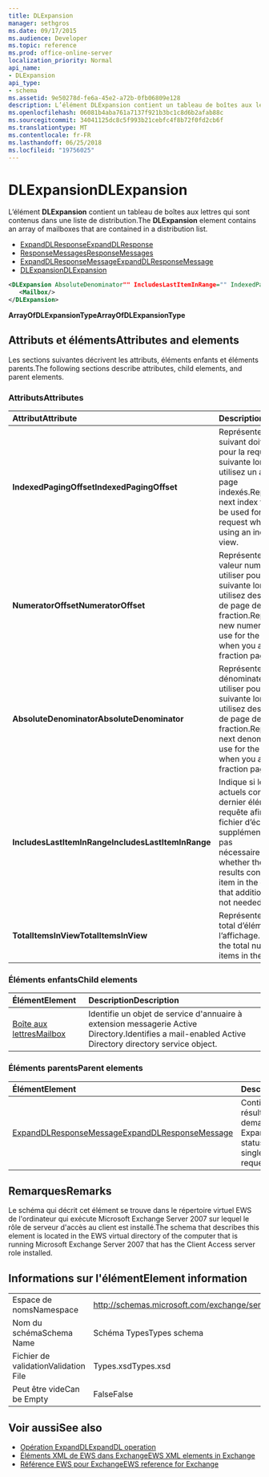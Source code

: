 ```yaml
---
title: DLExpansion
manager: sethgros
ms.date: 09/17/2015
ms.audience: Developer
ms.topic: reference
ms.prod: office-online-server
localization_priority: Normal
api_name:
- DLExpansion
api_type:
- schema
ms.assetid: 9e50278d-fe6a-45e2-a72b-0fb06809e128
description: L’élément DLExpansion contient un tableau de boîtes aux lettres qui sont contenus dans une liste de distribution.
ms.openlocfilehash: 06081b4aba761a7137f921b3bc1c8d6b2afab88c
ms.sourcegitcommit: 34041125dc8c5f993b21cebfc4f8b72f0fd2cb6f
ms.translationtype: MT
ms.contentlocale: fr-FR
ms.lasthandoff: 06/25/2018
ms.locfileid: "19756025"
---
```

# <a name="dlexpansion"></a><span data-ttu-id="77d74-103">DLExpansion</span><span class="sxs-lookup"><span data-stu-id="77d74-103">DLExpansion</span></span>

<span data-ttu-id="77d74-104">L’élément **DLExpansion** contient un tableau de boîtes aux lettres qui sont contenus dans une liste de distribution.</span><span class="sxs-lookup"><span data-stu-id="77d74-104">The **DLExpansion** element contains an array of mailboxes that are contained in a distribution list.</span></span> 
  
- [<span data-ttu-id="77d74-105">ExpandDLResponse</span><span class="sxs-lookup"><span data-stu-id="77d74-105">ExpandDLResponse</span></span>](expanddlresponse.md) 
- [<span data-ttu-id="77d74-106">ResponseMessages</span><span class="sxs-lookup"><span data-stu-id="77d74-106">ResponseMessages</span></span>](responsemessages.md) 
- [<span data-ttu-id="77d74-107">ExpandDLResponseMessage</span><span class="sxs-lookup"><span data-stu-id="77d74-107">ExpandDLResponseMessage</span></span>](expanddlresponsemessage.md)
- [<span data-ttu-id="77d74-108">DLExpansion</span><span class="sxs-lookup"><span data-stu-id="77d74-108">DLExpansion</span></span>](dlexpansion.md)
  
```xml
<DLExpansion AbsoluteDenominator"" IncludesLastItemInRange="" IndexedPagingOffset="" NumeratorOffset="" TotalItemsInView="">
   <Mailbox/>
</DLExpansion>
```

 <span data-ttu-id="77d74-109">**ArrayOfDLExpansionType**</span><span class="sxs-lookup"><span data-stu-id="77d74-109">**ArrayOfDLExpansionType**</span></span>
## <a name="attributes-and-elements"></a><span data-ttu-id="77d74-110">Attributs et éléments</span><span class="sxs-lookup"><span data-stu-id="77d74-110">Attributes and elements</span></span>

<span data-ttu-id="77d74-111">Les sections suivantes décrivent les attributs, éléments enfants et éléments parents.</span><span class="sxs-lookup"><span data-stu-id="77d74-111">The following sections describe attributes, child elements, and parent elements.</span></span>
  
### <a name="attributes"></a><span data-ttu-id="77d74-112">Attributs</span><span class="sxs-lookup"><span data-stu-id="77d74-112">Attributes</span></span>

|<span data-ttu-id="77d74-113">**Attribut**</span><span class="sxs-lookup"><span data-stu-id="77d74-113">**Attribute**</span></span>|<span data-ttu-id="77d74-114">**Description**</span><span class="sxs-lookup"><span data-stu-id="77d74-114">**Description**</span></span>|
|:-----|:-----|
|<span data-ttu-id="77d74-115">**IndexedPagingOffset**</span><span class="sxs-lookup"><span data-stu-id="77d74-115">**IndexedPagingOffset**</span></span> <br/> |<span data-ttu-id="77d74-116">Représente l’index suivant doit être utilisé pour la requête suivante lorsque vous utilisez un affichage de page indexés.</span><span class="sxs-lookup"><span data-stu-id="77d74-116">Represents the next index that should be used for the next request when you are using an indexed page view.</span></span>  <br/> |
|<span data-ttu-id="77d74-117">**NumeratorOffset**</span><span class="sxs-lookup"><span data-stu-id="77d74-117">**NumeratorOffset**</span></span> <br/> |<span data-ttu-id="77d74-118">Représente la nouvelle valeur numérateur à utiliser pour la requête suivante lorsque vous utilisez des affichages de page de fraction.</span><span class="sxs-lookup"><span data-stu-id="77d74-118">Represents the new numerator value to use for the next request when you are using fraction page views.</span></span>  <br/> |
|<span data-ttu-id="77d74-119">**AbsoluteDenominator**</span><span class="sxs-lookup"><span data-stu-id="77d74-119">**AbsoluteDenominator**</span></span> <br/> |<span data-ttu-id="77d74-120">Représente le dénominateur suivant à utiliser pour la requête suivante lorsque vous utilisez des affichages de page de fraction.</span><span class="sxs-lookup"><span data-stu-id="77d74-120">Represents the next denominator to use for the next request when you are using fraction page views.</span></span>  <br/> |
|<span data-ttu-id="77d74-121">**IncludesLastItemInRange**</span><span class="sxs-lookup"><span data-stu-id="77d74-121">**IncludesLastItemInRange**</span></span> <br/> |<span data-ttu-id="77d74-122">Indique si les résultats actuels contient le dernier élément dans la requête afin que le fichier d’échange supplémentaire n’est pas nécessaire.</span><span class="sxs-lookup"><span data-stu-id="77d74-122">Indicates whether the current results contain the last item in the query so that additional paging is not needed.</span></span>  <br/> |
|<span data-ttu-id="77d74-123">**TotalItemsInView**</span><span class="sxs-lookup"><span data-stu-id="77d74-123">**TotalItemsInView**</span></span> <br/> |<span data-ttu-id="77d74-124">Représente le nombre total d’éléments dans l’affichage.</span><span class="sxs-lookup"><span data-stu-id="77d74-124">Represents the total number of items in the view.</span></span>  <br/> |
   
### <a name="child-elements"></a><span data-ttu-id="77d74-125">Éléments enfants</span><span class="sxs-lookup"><span data-stu-id="77d74-125">Child elements</span></span>

|<span data-ttu-id="77d74-126">**Élément**</span><span class="sxs-lookup"><span data-stu-id="77d74-126">**Element**</span></span>|<span data-ttu-id="77d74-127">**Description**</span><span class="sxs-lookup"><span data-stu-id="77d74-127">**Description**</span></span>|
|:-----|:-----|
|[<span data-ttu-id="77d74-128">Boîte aux lettres</span><span class="sxs-lookup"><span data-stu-id="77d74-128">Mailbox</span></span>](mailbox.md) <br/> |<span data-ttu-id="77d74-129">Identifie un objet de service d'annuaire à extension messagerie Active Directory.</span><span class="sxs-lookup"><span data-stu-id="77d74-129">Identifies a mail-enabled Active Directory directory service object.</span></span>  <br/> |
   
### <a name="parent-elements"></a><span data-ttu-id="77d74-130">Éléments parents</span><span class="sxs-lookup"><span data-stu-id="77d74-130">Parent elements</span></span>

|<span data-ttu-id="77d74-131">**Élément**</span><span class="sxs-lookup"><span data-stu-id="77d74-131">**Element**</span></span>|<span data-ttu-id="77d74-132">**Description**</span><span class="sxs-lookup"><span data-stu-id="77d74-132">**Description**</span></span>|
|:-----|:-----|
|[<span data-ttu-id="77d74-133">ExpandDLResponseMessage</span><span class="sxs-lookup"><span data-stu-id="77d74-133">ExpandDLResponseMessage</span></span>](expanddlresponsemessage.md) <br/> |<span data-ttu-id="77d74-134">Contient l’état et les résultats d’une seule demande ExpandDL.</span><span class="sxs-lookup"><span data-stu-id="77d74-134">Contains the status and result of a single ExpandDL request.</span></span>  <br/> |
   
## <a name="remarks"></a><span data-ttu-id="77d74-135">Remarques</span><span class="sxs-lookup"><span data-stu-id="77d74-135">Remarks</span></span>

<span data-ttu-id="77d74-136">Le schéma qui décrit cet élément se trouve dans le répertoire virtuel EWS de l'ordinateur qui exécute Microsoft Exchange Server 2007 sur lequel le rôle de serveur d'accès au client est installé.</span><span class="sxs-lookup"><span data-stu-id="77d74-136">The schema that describes this element is located in the EWS virtual directory of the computer that is running Microsoft Exchange Server 2007 that has the Client Access server role installed.</span></span>
  
## <a name="element-information"></a><span data-ttu-id="77d74-137">Informations sur l'élément</span><span class="sxs-lookup"><span data-stu-id="77d74-137">Element information</span></span>

|||
|:-----|:-----|
|<span data-ttu-id="77d74-138">Espace de noms</span><span class="sxs-lookup"><span data-stu-id="77d74-138">Namespace</span></span>  <br/> |http://schemas.microsoft.com/exchange/services/2006/types  <br/> |
|<span data-ttu-id="77d74-139">Nom du schéma</span><span class="sxs-lookup"><span data-stu-id="77d74-139">Schema Name</span></span>  <br/> |<span data-ttu-id="77d74-140">Schéma Types</span><span class="sxs-lookup"><span data-stu-id="77d74-140">Types schema</span></span>  <br/> |
|<span data-ttu-id="77d74-141">Fichier de validation</span><span class="sxs-lookup"><span data-stu-id="77d74-141">Validation File</span></span>  <br/> |<span data-ttu-id="77d74-142">Types.xsd</span><span class="sxs-lookup"><span data-stu-id="77d74-142">Types.xsd</span></span>  <br/> |
|<span data-ttu-id="77d74-143">Peut être vide</span><span class="sxs-lookup"><span data-stu-id="77d74-143">Can be Empty</span></span>  <br/> |<span data-ttu-id="77d74-144">False</span><span class="sxs-lookup"><span data-stu-id="77d74-144">False</span></span>  <br/> |
   
## <a name="see-also"></a><span data-ttu-id="77d74-145">Voir aussi</span><span class="sxs-lookup"><span data-stu-id="77d74-145">See also</span></span>

- [<span data-ttu-id="77d74-146">Opération ExpandDL</span><span class="sxs-lookup"><span data-stu-id="77d74-146">ExpandDL operation</span></span>](expanddl-operation.md)
- [<span data-ttu-id="77d74-147">Éléments XML de EWS dans Exchange</span><span class="sxs-lookup"><span data-stu-id="77d74-147">EWS XML elements in Exchange</span></span>](ews-xml-elements-in-exchange.md) 
- [<span data-ttu-id="77d74-148">Référence EWS pour Exchange</span><span class="sxs-lookup"><span data-stu-id="77d74-148">EWS reference for Exchange</span></span>](ews-reference-for-exchange.md)

